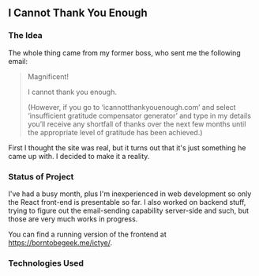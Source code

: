## I Cannot Thank You Enough


### The Idea
The whole thing came from my former boss, who sent me the following email:
> Magnificent!
>
>I cannot thank you enough.
>
>(However, if you go to ‘icannotthankyouenough.com’ and select ‘insufficient gratitude compensator generator’ and type in my details you’ll receive any shortfall of thanks over the next few months until the appropriate level of gratitude has been achieved.)

First I thought the site was real, but it turns out that it's just something he came up with. I decided to make it a reality.


### Status of Project
I've had a busy month, plus I'm inexperienced in web development so only the React front-end is presentable so far. I also worked on backend stuff, trying to figure out the email-sending capability server-side and such, but those are very much works in progress.

You can find a running version of the frontend at https://borntobegeek.me/ictye/.

### Technologies Used
